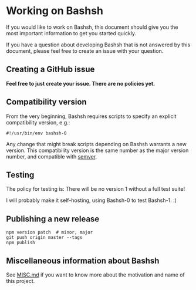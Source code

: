 Working on Bashsh
=================

If you would like to work on Bashsh, this document should give you the most important information to get you started quickly.

If you have a question about developing Bashsh that is not answered by this document, please feel free to create an issue with your question.


Creating a GitHub issue
-----------------------

**Feel free to just create your issue. There are no policies yet.**


Compatibility version
---------------------

From the very beginning, Bashsh requires scripts to specify an explicit compatibility version, e.g.:

    #!/usr/bin/env bashsh-0

Any change that might break scripts depending on Bashsh warrants a new version. This compatibility version is the same number as the major version number, and compatible with [semver](http://semver.org/).


Testing
-------

The policy for testing is: There will be no version 1 without a full test suite!

I will probably make it self-hosting, using Bashsh-0 to test Bashsh-1. :)


Publishing a new release
------------------------

    npm version patch  # minor, major
    git push origin master --tags
    npm publish


Miscellaneous information about Bashsh
--------------------------------------

See [MISC.md](./MISC.md) if you want to know more about the motivation and name of this project.
